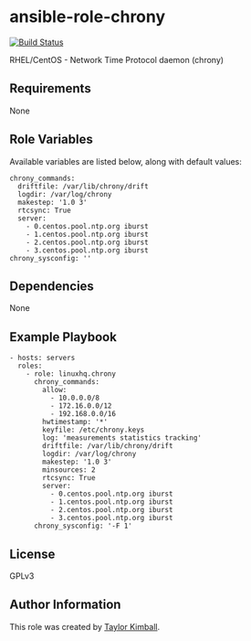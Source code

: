 # ansible-role-chrony

[![Build Status](https://travis-ci.org/linuxhq/ansible-role-chrony.svg?branch=master)](https://travis-ci.org/linuxhq/ansible-role-chrony)

RHEL/CentOS - Network Time Protocol daemon (chrony)

## Requirements

None

## Role Variables

Available variables are listed below, along with default values:

    chrony_commands:
      driftfile: /var/lib/chrony/drift
      logdir: /var/log/chrony
      makestep: '1.0 3'
      rtcsync: True
      server:
        - 0.centos.pool.ntp.org iburst
        - 1.centos.pool.ntp.org iburst
        - 2.centos.pool.ntp.org iburst
        - 3.centos.pool.ntp.org iburst
    chrony_sysconfig: ''

## Dependencies

None

## Example Playbook

    - hosts: servers
      roles:
        - role: linuxhq.chrony
          chrony_commands:
            allow:
              - 10.0.0.0/8
              - 172.16.0.0/12
              - 192.168.0.0/16
            hwtimestamp: '*'
            keyfile: /etc/chrony.keys
            log: 'measurements statistics tracking'
            driftfile: /var/lib/chrony/drift
            logdir: /var/log/chrony
            makestep: '1.0 3'
            minsources: 2
            rtcsync: True
            server:
              - 0.centos.pool.ntp.org iburst
              - 1.centos.pool.ntp.org iburst
              - 2.centos.pool.ntp.org iburst
              - 3.centos.pool.ntp.org iburst
          chrony_sysconfig: '-F 1'

## License

GPLv3

## Author Information

This role was created by [Taylor Kimball](http://www.linuxhq.org).
